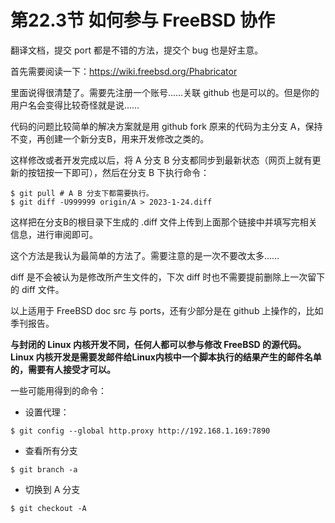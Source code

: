 # 第22.3节 如何参与 FreeBSD 协作

翻译文档，提交 port 都是不错的方法，提交个 bug 也是好主意。

首先需要阅读一下：<https://wiki.freebsd.org/Phabricator>

里面说得很清楚了。需要先注册一个账号……关联 github 也是可以的。但是你的用户名会变得比较奇怪就是说……

代码的问题比较简单的解决方案就是用 github fork 原来的代码为主分支 A，保持不变，再创建一个新分支B，用来开发修改之类的。

这样修改或者开发完成以后，将 A 分支 B 分支都同步到最新状态（网页上就有更新的按钮按一下即可），然后在分支 B 下执行命令：

```
$ git pull # A B 分支下都需要执行。
$ git diff -U999999 origin/A > 2023-1-24.diff
```

这样把在分支B的根目录下生成的 .diff 文件上传到上面那个链接中并填写完相关信息，进行审阅即可。

这个方法是我认为最简单的方法了。需要注意的是一次不要改太多……

diff 是不会被认为是修改所产生文件的，下次 diff 时也不需要提前删除上一次留下的 diff 文件。

以上适用于 FreeBSD doc src 与 ports，还有少部分是在 github 上操作的，比如季刊报告。

**与封闭的 Linux 内核开发不同，任何人都可以参与修改 FreeBSD 的源代码。Linux 内核开发是需要发邮件给Linux内核中一个脚本执行的结果产生的邮件名单的，需要有人接受才可以。**

一些可能用得到的命令：

 - 设置代理：

```
$ git config --global http.proxy http://192.168.1.169:7890
```

 - 查看所有分支

```
$ git branch -a
```

 - 切换到 A 分支

```
$ git checkout -A
```
